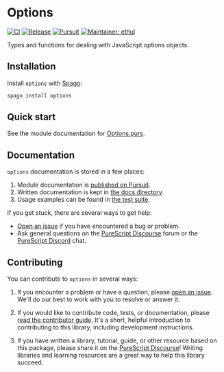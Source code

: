 # Options

[![CI](https://github.com/purescript-contrib/purescript-options/workflows/CI/badge.svg?branch=main)](https://github.com/purescript-contrib/purescript-options/actions?query=workflow%3ACI+branch%3Amain)
[![Release](https://img.shields.io/github/release/purescript-contrib/purescript-options.svg)](https://github.com/purescript-contrib/purescript-options/releases)
[![Pursuit](https://pursuit.purescript.org/packages/purescript-options/badge)](https://pursuit.purescript.org/packages/purescript-options)
[![Maintainer: ethul](https://img.shields.io/badge/maintainer-ethul-teal.svg)](https://github.com/ethul)

Types and functions for dealing with JavaScript options objects.

## Installation

Install `options` with [Spago](https://github.com/purescript/spago):

```sh
spago install options
```

## Quick start

See the module documentation for [Options.purs](./src/Data/Options.purs).

## Documentation

`options` documentation is stored in a few places:

1. Module documentation is [published on Pursuit](https://pursuit.purescript.org/packages/purescript-options).
2. Written documentation is kept in [the docs directory](./docs).
3. Usage examples can be found in [the test suite](./test).

If you get stuck, there are several ways to get help:

- [Open an issue](https://github.com/purescript-contrib/purescript-options/issues) if you have encountered a bug or problem.
- Ask general questions on the [PureScript Discourse](https://discourse.purescript.org) forum or the [PureScript Discord](https://discord.com/invite/sMqwYUbvz6) chat.

## Contributing

You can contribute to `options` in several ways:

1. If you encounter a problem or have a question, please [open an issue](https://github.com/purescript-contrib/purescript-options/issues). We'll do our best to work with you to resolve or answer it.

2. If you would like to contribute code, tests, or documentation, please [read the contributor guide](./CONTRIBUTING.md). It's a short, helpful introduction to contributing to this library, including development instructions.

3. If you have written a library, tutorial, guide, or other resource based on this package, please share it on the [PureScript Discourse](https://discourse.purescript.org)! Writing libraries and learning resources are a great way to help this library succeed.
